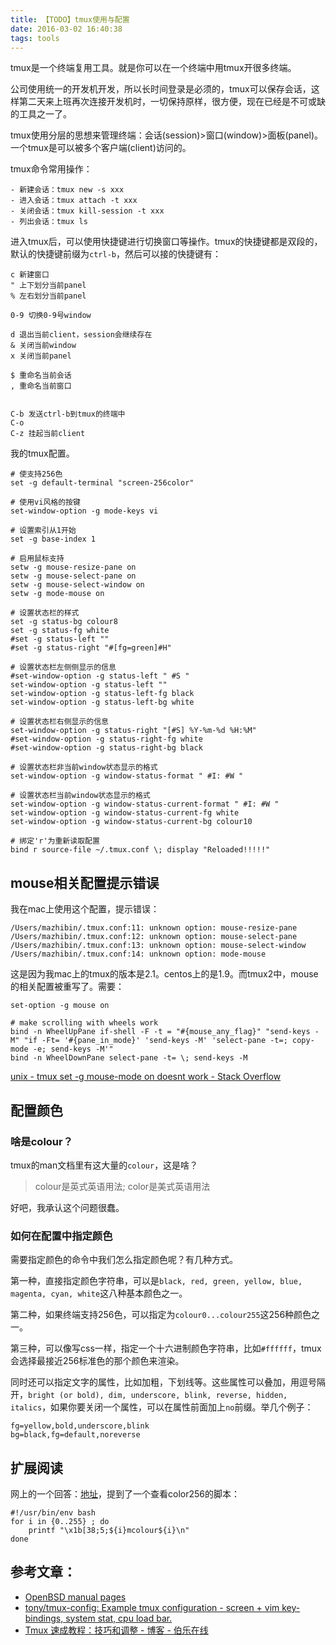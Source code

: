 ```yaml
---
title: 【TODO】tmux使用与配置
date: 2016-03-02 16:40:38
tags: tools
---
```


tmux是一个终端复用工具。就是你可以在一个终端中用tmux开很多终端。

公司使用统一的开发机开发，所以长时间登录是必须的，tmux可以保存会话，这样第二天来上班再次连接开发机时，一切保持原样，很方便，现在已经是不可或缺的工具之一了。

tmux使用分层的思想来管理终端：会话(session)>窗口(window)>面板(panel)。一个tmux是可以被多个客户端(client)访问的。

tmux命令常用操作：

```
- 新建会话：tmux new -s xxx
- 进入会话：tmux attach -t xxx
- 关闭会话：tmux kill-session -t xxx
- 列出会话：tmux ls
```

进入tmux后，可以使用快捷键进行切换窗口等操作。tmux的快捷键都是双段的，默认的快捷键前缀为`ctrl-b`，然后可以接的快捷键有：

```
c 新建窗口
" 上下划分当前panel
% 左右划分当前panel

0-9 切换0-9号window

d 退出当前client，session会继续存在
& 关闭当前window
x 关闭当前panel

$ 重命名当前会话
, 重命名当前窗口


C-b 发送ctrl-b到tmux的终端中
C-o
C-z 挂起当前client

```


我的tmux配置。

```
# 使支持256色
set -g default-terminal "screen-256color"

# 使用vi风格的按键
set-window-option -g mode-keys vi

# 设置索引从1开始
set -g base-index 1

# 启用鼠标支持
setw -g mouse-resize-pane on
setw -g mouse-select-pane on
setw -g mouse-select-window on
setw -g mode-mouse on

# 设置状态栏的样式
set -g status-bg colour8
set -g status-fg white
#set -g status-left ""
#set -g status-right "#[fg=green]#H"

# 设置状态栏左侧侧显示的信息
#set-window-option -g status-left " #S "
set-window-option -g status-left ""
set-window-option -g status-left-fg black
set-window-option -g status-left-bg white

# 设置状态栏右侧显示的信息
set-window-option -g status-right "[#S] %Y-%m-%d %H:%M"
#set-window-option -g status-right-fg white
#set-window-option -g status-right-bg black

# 设置状态栏非当前window状态显示的格式
set-window-option -g window-status-format " #I: #W "

# 设置状态栏当前window状态显示的格式
set-window-option -g window-status-current-format " #I: #W "
set-window-option -g window-status-current-fg white
set-window-option -g window-status-current-bg colour10

# 绑定'r'为重新读取配置
bind r source-file ~/.tmux.conf \; display "Reloaded!!!!!"
```

## mouse相关配置提示错误
我在mac上使用这个配置，提示错误：

```
/Users/mazhibin/.tmux.conf:11: unknown option: mouse-resize-pane               
/Users/mazhibin/.tmux.conf:12: unknown option: mouse-select-pane
/Users/mazhibin/.tmux.conf:13: unknown option: mouse-select-window
/Users/mazhibin/.tmux.conf:14: unknown option: mode-mouse
```

这是因为我mac上的tmux的版本是2.1。centos上的是1.9。而tmux2中，mouse的相关配置被重写了。需要：

```
set-option -g mouse on

# make scrolling with wheels work
bind -n WheelUpPane if-shell -F -t = "#{mouse_any_flag}" "send-keys -M" "if -Ft= '#{pane_in_mode}' 'send-keys -M' 'select-pane -t=; copy-mode -e; send-keys -M'"
bind -n WheelDownPane select-pane -t= \; send-keys -M
```

[unix - tmux set -g mouse-mode on doesnt work - Stack Overflow](http://stackoverflow.com/questions/11832199/tmux-set-g-mouse-mode-on-doesnt-work)

## 配置颜色
### 啥是colour？
tmux的man文档里有这大量的`colour`，这是啥？

> colour是英式英语用法; color是美式英语用法

好吧，我承认这个问题很蠢。

### 如何在配置中指定颜色
需要指定颜色的命令中我们怎么指定颜色呢？有几种方式。

第一种，直接指定颜色字符串，可以是`black, red, green, yellow, blue, magenta, cyan, white`这八种基本颜色之一。

第二种，如果终端支持256色，可以指定为`colour0...colour255`这256种颜色之一。

第三种，可以像写css一样，指定一个十六进制颜色字符串，比如`#ffffff`，tmux会选择最接近256标准色的那个颜色来渲染。

同时还可以指定文字的属性，比如加粗，下划线等。这些属性可以叠加，用逗号隔开，`bright (or bold), dim, underscore, blink, reverse, hidden, italics`，如果你要关闭一个属性，可以在属性前面加上`no`前缀。举几个例子：

```
fg=yellow,bold,underscore,blink 
bg=black,fg=default,noreverse
```

## 扩展阅读
网上的一个回答：[地址](http://unix.stackexchange.com/a/60969)，提到了一个查看color256的脚本：

```
#!/usr/bin/env bash
for i in {0..255} ; do
    printf "\x1b[38;5;${i}mcolour${i}\n"
done
```


## 参考文章：
- [OpenBSD manual pages](http://www.openbsd.org/cgi-bin/man.cgi/OpenBSD-current/man1/tmux.1?query=tmux&sec=1)
- [tony/tmux-config: Example tmux configuration - screen + vim key-bindings, system stat, cpu load bar.](https://github.com/tony/tmux-config)
- [Tmux 速成教程：技巧和调整 - 博客 - 伯乐在线](http://blog.jobbole.com/87584/)

